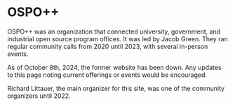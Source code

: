 # OSPO++

OSPO++ was an organization that connected university, government, and industrial open source program offices. It was led by Jacob Green. They ran regular community calls from 2020 until 2023, with several in-person events.

As of October 8th, 2024, the former website has been down. Any updates to this page noting current offerings or events would be encouraged.

Richard Littauer, the main organizer for this site, was one of the community organizers until 2022.
